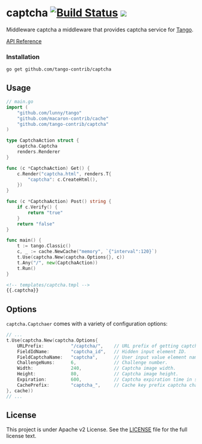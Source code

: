 captcha [![Build Status](https://drone.io/github.com/tango-contrib/captcha/status.png)](https://drone.io/github.com/tango-contrib/captcha/latest) [![](http://gocover.io/_badge/github.com/tango-contrib/captcha)](http://gocover.io/github.com/tango-contrib/captcha)
====

Middleware captcha a middleware that provides captcha service for [Tango](https://github.com/lunny/tango).

[API Reference](https://gowalker.org/github.com/tango-contrib/captcha)

### Installation

	go get github.com/tango-contrib/captcha
	
## Usage

```go
// main.go
import (
	"github.com/lunny/tango"
	"github.com/macaron-contrib/cache"
	"github.com/tango-contrib/captcha"
)

type CaptchaAction struct {
	captcha.Captcha
	renders.Renderer
}

func (c *CaptchaAction) Get() {
	c.Render("captcha.html", renders.T{
		"captcha": c.CreateHtml(),
	})
}

func (c *CaptchaAction) Post() string {
	if c.Verify() {
		return "true"
	}
	return "false"
}

func main() {
  	t := tango.Classic()
	c, _ := cache.NewCache("memory", `{"interval":120}`)
	t.Use(captcha.New(captcha.Options{}, c))
	t.Any("/", new(CaptchaAction))
	t.Run()
}
```

```html
<!-- templates/captcha.tmpl -->
{{.captcha}}
```

## Options

`captcha.Captchaer` comes with a variety of configuration options:

```go
// ...
t.Use(captcha.New(captcha.Options{
	URLPrefix:			"/captcha/", 	// URL prefix of getting captcha pictures.
	FieldIdName:		"captcha_id", 	// Hidden input element ID.
	FieldCaptchaName:	"captcha", 		// User input value element name in request form.
	ChallengeNums:		6, 				// Challenge number.
	Width:				240,			// Captcha image width.
	Height:				80,				// Captcha image height.
	Expiration:			600, 			// Captcha expiration time in seconds.
	CachePrefix:		"captcha_", 	// Cache key prefix captcha characters.
}, cache))
// ...
```

## License

This project is under Apache v2 License. See the [LICENSE](LICENSE) file for the full license text.